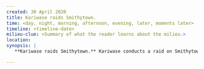 ```yaml
---
created: 30 April 2020
title: Kariwase raids Smithytown.
time: <day, night, morning, afternoon, evening, later, moments later>
timeline: <timeline-date>
milieu-clue: <Summary of what the reader learns about the milieu.>
location:
synopsis: |
   **Kariwase raids Smithytown.** Kariwase conducts a raid on Smithytown, killing the men and carrying away some women and children. The town is burned. Chester's son escapes and runs to Jeffrytown.

---
```


